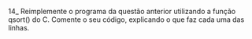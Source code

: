 14_ Reimplemente o programa da questão anterior 
utilizando a função qsort() do C. 
Comente o seu código, explicando 
o que faz cada uma das linhas.
